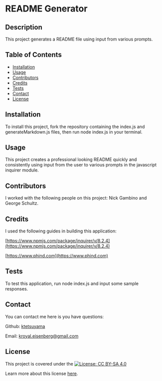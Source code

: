 # README Generator

## Description
	
This project generates a README file using input from various prompts.
	
## Table of Contents
	
- [Installation](#installation)
- [Usage](#usage)
- [Contributors](#contributors)
- [Credits](#credits)
- [Tests](#tests)
- [Contact](#contact)
- [License](#license)
	
## Installation
	
To install this project, fork the repository containing the index.js and generateMarkdown.js files, then run node index.js in your terminal.
	
## Usage
	
This project creates a professional looking README quickly and consistently using input from the user to various prompts in the javascript inquirer module.
	
## Contributors
	
I worked with the following people on this project:
Nick Gambino and George Schultz.

## Credits

I used the following guides in building this application:

[https://www.npmjs.com/package/inquirer/v/8.2.4](https://www.npmjs.com/package/inquirer/v/8.2.4)
 
[https://www.phind.com](https://www.phind.com)
	
## Tests
	
To test this application, run node index.js and input some sample responses.


## Contact

You can contact me here is you have questions: 

Github: [ktetsuyama](https://github.com/ktetsuyama)

Email: [kroyal.eisenberg@gmail.com](mailto:kroyal.eisenberg@gmail.com)

## License
	
This project is covered under the [![License: CC BY-SA  4.0](https://licensebuttons.net/l/by-sa/4.0/80x15.png)](https://creativecommons.org/licenses/by-sa/4.0/)

Learn more about this license [here](https://creativecommons.org/licenses/by-sa/4.0/).